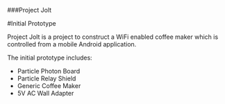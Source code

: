 ###Project Jolt

#Initial Prototype

Project Jolt is a project to construct a WiFi enabled coffee maker which is controlled from a mobile Android application. 

The initial prototype includes:

- Particle Photon Board
- Particle Relay Shield
- Generic Coffee Maker
- 5V AC Wall Adapter

